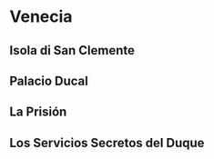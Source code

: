 # Venecia


## Isola di San Clemente

## Palacio Ducal

## La Prisión

## Los Servicios Secretos del Duque